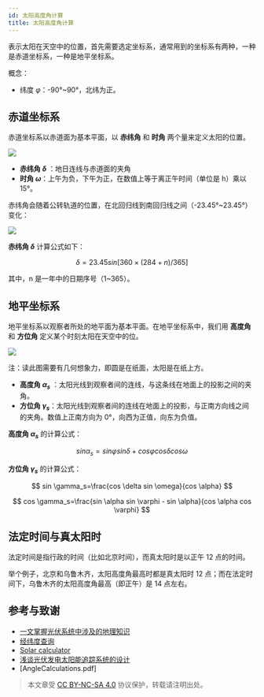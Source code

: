 ```yaml
---
id: 太阳高度角计算
title: 太阳高度角计算
---
```


表示太阳在天空中的位置，首先需要选定坐标系，通常用到的坐标系有两种，一种是赤道坐标系，一种是地平坐标系。

概念：

- 纬度 $\varphi$：-90°~90°，北纬为正。

## 赤道坐标系

赤道坐标系以赤道面为基本平面，以 **赤纬角** 和 **时角** 两个量来定义太阳的位置。

![](https://cos.wiki-power.com/img/20220302221638.png)

- **赤纬角 $\delta$** ：地日连线与赤道面的夹角
- **时角 $\omega$**：上午为负，下午为正，在数值上等于离正午时间（单位是 h）乘以 15°。

赤纬角会随着公转轨道的位置，在北回归线到南回归线之间（-23.45°~23.45°）变化：

![](https://cos.wiki-power.com/img/20220302222024.png)

**赤纬角 $\delta$** 计算公式如下：

$$
\delta =23.45sin[360×(284+n)/365]
$$

其中，n 是一年中的日期序号（1~365）。

## 地平坐标系

地平坐标系以观察者所处的地平面为基本平面。在地平坐标系中，我们用 **高度角** 和 **方位角** 定义某个时刻太阳在天空中的位。

![](https://cos.wiki-power.com/img/20220302222855.png)

注：读此图需要有几何想象力，即圆是在纸面，太阳是在纸上方。

- **高度角 $\alpha_s$** ：太阳光线到观察者间的连线，与这条线在地面上的投影之间的夹角。
- **方位角 $\gamma_s$**：太阳光线到观察者间的连线在地面上的投影，与正南方向线之间的夹角。数值上正南方向为 0°，向西为正值，向东为负值。

**高度角 $\alpha_s$** 的计算公式：

$$
sin \alpha_s =sin \varphi sin \delta+cos \varphi cos\delta cos \omega
$$

**方位角 $\gamma_s$** 的计算公式：

$$
sin \gamma_s=\frac{cos \delta sin \omega}{cos \alpha}
$$

$$
cos \gamma_s=\frac{sin \alpha sin \varphi - sin \alpha}{cos \alpha cos \varphi}
$$

## 法定时间与真太阳时

法定时间是指行政的时间（比如北京时间），而真太阳时是以正午 12 点的时间。

举个例子，北京和乌鲁木齐，太阳高度角最高时都是真太阳时 12 点；而在法定时间下，乌鲁木齐的太阳高度角最高（即正午）是 14 点左右。

## 参考与致谢

- [一文掌握光伏系统中涉及的地理知识](https://mp.weixin.qq.com/s/65Pi-s68-NaP2Qi3Ia3wdA)
- [经纬度查询](https://jingweidu.bmcx.com/)
- [Solar calculator](https://github.com/asheshwor/solar-calculator)
- [浅谈光伏发电太阳能追踪系统的设计](http://www.360doc.com/content/18/0703/13/7941214_767348251.shtml)
- [AngleCalculations.pdf]

 > 本文章受 [CC BY-NC-SA 4.0](https://creativecommons.org/licenses/by/4.0/deed.zh) 协议保护，转载请注明出处。

